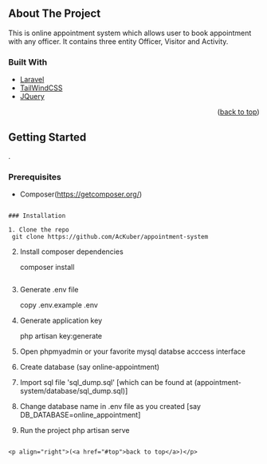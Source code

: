 <div id="top"></div>

<br />



<!-- ABOUT THE PROJECT -->
## About The Project


This is online appointment system which allows user to book appointment with any officer. It contains three entity Officer, Visitor and Activity.



### Built With

* [Laravel](https://laravel.com)
* [TailWindCSS](https://tailwindcss.com/)
* [JQuery](https://jquery.com)

<p align="right">(<a href="#top">back to top</a>)</p>



<!-- GETTING STARTED -->
## Getting Started
.

### Prerequisites

* 	Composer(https://getcomposer.org/)
  ```

### Installation

1. Clone the repo
   git clone https://github.com/AcKuber/appointment-system
   ```
2. Install composer dependencies
   
   composer install
   ```
3. Generate .env file

   copy .env.example .env

 4. Generate application key

 	php artisan key:generate

 5. Open phpmyadmin or your favorite mysql databse acccess interface

 6. Create database (say online-appointment)

 7. Import sql file 'sql_dump.sql' [which can be found at (appointment-system/database/sql_dump.sql)]

 8. Change database name in .env file as you created [say DB_DATABASE=online_appointment]

 9. Run the project
 	php artisan serve 
   ```

<p align="right">(<a href="#top">back to top</a>)</p>
